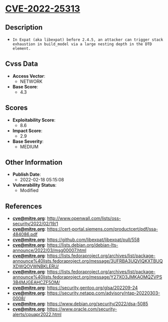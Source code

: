 
# [CVE-2022-25313](http://www.openwall.com/lists/oss-security/2022/02/19/1)

## Description

- `In Expat (aka libexpat) before 2.4.5, an attacker can trigger stack exhaustion in build_model via a large nesting depth in the DTD element.`

## Cvss Data

- **Access Vector**:
  - NETWORK
- **Base Score**:
  - 4.3

## Scores

- **Exploitability Score**:
  - 8.6
- **Impact Score**:
  - 2.9
- **Base Severity**:
  - MEDIUM

## Other Information

- **Publish Date**:
  - 2022-02-18 05:15:08
- **Vulnerability Status**:
  - Modified

## References

- **cve@mitre.org**: http://www.openwall.com/lists/oss-security/2022/02/19/1
- **cve@mitre.org**: https://cert-portal.siemens.com/productcert/pdf/ssa-484086.pdf
- **cve@mitre.org**: https://github.com/libexpat/libexpat/pull/558
- **cve@mitre.org**: https://lists.debian.org/debian-lts-announce/2022/03/msg00007.html
- **cve@mitre.org**: https://lists.fedoraproject.org/archives/list/package-announce%40lists.fedoraproject.org/message/3UFRBA3UQVIQKXTBUQXDWQOVWNBKLERU/
- **cve@mitre.org**: https://lists.fedoraproject.org/archives/list/package-announce%40lists.fedoraproject.org/message/Y27XO3JMKAOMQZVPS3B4MJGEAHCZF5OM/
- **cve@mitre.org**: https://security.gentoo.org/glsa/202209-24
- **cve@mitre.org**: https://security.netapp.com/advisory/ntap-20220303-0008/
- **cve@mitre.org**: https://www.debian.org/security/2022/dsa-5085
- **cve@mitre.org**: https://www.oracle.com/security-alerts/cpuapr2022.html

